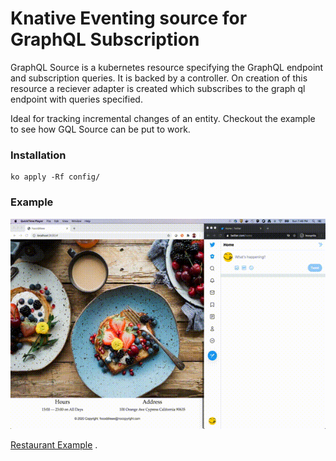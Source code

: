 # Knative Eventing source for GraphQL Subscription

GraphQL Source is a kubernetes resource specifying the GraphQL endpoint and subscription 
queries. It is backed by a controller. On creation of this resource a reciever adapter is 
created which subscribes to the graph ql endpoint with queries specified.

Ideal for tracking incremental changes of an entity. Checkout the example to see how GQL Source 
can be put to work.

### Installation

```
ko apply -Rf config/
```

### Example

![](assets/promo.gif)

[Restaurant Example](./examples/restaurant-app) .
